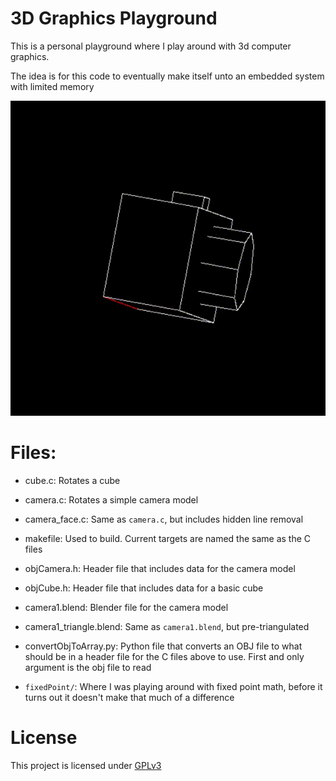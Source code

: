 # 3D Graphics Playground

This is a personal playground where I play around with 3d computer graphics.

The idea is for this code to eventually make itself unto an embedded system with limited memory

![DemoVideo1](.readmeImg/readme1.gif)


# Files:
- cube.c: Rotates a cube
- camera.c: Rotates a simple camera model
- camera_face.c: Same as `camera.c`, but includes hidden line removal
- makefile: Used to build. Current targets are named the same as the C files

- objCamera.h: Header file that includes data for the camera model
- objCube.h: Header file that includes data for a basic cube

- camera1.blend: Blender file for the camera model
- camera1_triangle.blend: Same as `camera1.blend`, but pre-triangulated

- convertObjToArray.py: Python file that converts an OBJ file to what should be in a header file for the C files above to use. First and only argument is the obj file to read

- `fixedPoint/`: Where I was playing around with fixed point math, before it turns out it doesn't make that much of a difference

# License
This project is licensed under [GPLv3](LICENSE.md)